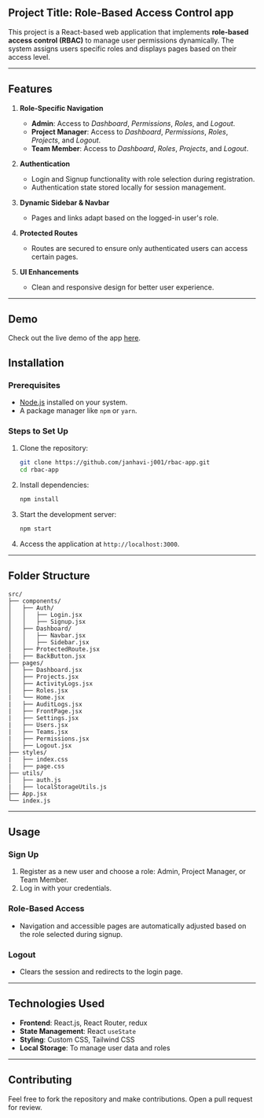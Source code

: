 ## **Project Title:** Role-Based Access Control app  

This project is a React-based web application that implements **role-based access control (RBAC)** to manage user permissions dynamically. The system assigns users specific roles and displays pages based on their access level.

---

## **Features**
1. **Role-Specific Navigation**  
   - **Admin**: Access to *Dashboard*, *Permissions*, *Roles*, and *Logout*.
   - **Project Manager**: Access to *Dashboard*, *Permissions*, *Roles*, *Projects*, and *Logout*.
   - **Team Member**: Access to *Dashboard*, *Roles*, *Projects*, and *Logout*.

2. **Authentication**  
   - Login and Signup functionality with role selection during registration.
   - Authentication state stored locally for session management.

3. **Dynamic Sidebar & Navbar**  
   - Pages and links adapt based on the logged-in user's role.

4. **Protected Routes**  
   - Routes are secured to ensure only authenticated users can access certain pages.

5. **UI Enhancements**  
   - Clean and responsive design for better user experience.
---
## Demo

Check out the live demo of the app [here](https://rbac-tool.netlify.app/).

## **Installation**

### **Prerequisites**
- [Node.js](https://nodejs.org/) installed on your system.
- A package manager like `npm` or `yarn`.

### **Steps to Set Up**
1. Clone the repository:
   ```bash
   git clone https://github.com/janhavi-j001/rbac-app.git
   cd rbac-app
   ```
2. Install dependencies:
   ```bash
   npm install
   ```
3. Start the development server:
   ```bash
   npm start
   ```
4. Access the application at `http://localhost:3000`.

---

## **Folder Structure**
```
src/
├── components/
│   ├── Auth/
│   │   ├── Login.jsx
│   │   ├── Signup.jsx
│   ├── Dashboard/
│   │   ├── Navbar.jsx
│   │   ├── Sidebar.jsx
│   ├── ProtectedRoute.jsx
|   ├── BackButton.jsx
├── pages/
│   ├── Dashboard.jsx
│   ├── Projects.jsx
│   ├── ActivityLogs.jsx
│   ├── Roles.jsx
|   └── Home.jsx    
|   ├── AuditLogs.jsx
|   ├── FrontPage.jsx
|   ├── Settings.jsx
|   ├── Users.jsx
|   ├── Teams.jsx
|   ├── Permissions.jsx
│   ├── Logout.jsx
├── styles/
|   ├── index.css
|   ├── page.css
├── utils/
│   ├── auth.js
|   ├── localStorageUtils.js
├── App.jsx
└── index.js
```

---

## **Usage**
### **Sign Up**
1. Register as a new user and choose a role: Admin, Project Manager, or Team Member.
2. Log in with your credentials.

### **Role-Based Access**
- Navigation and accessible pages are automatically adjusted based on the role selected during signup.

### **Logout**
- Clears the session and redirects to the login page.

---

## **Technologies Used**
- **Frontend**: React.js, React Router, redux
- **State Management**: React `useState`
- **Styling**: Custom CSS, Tailwind CSS
- **Local Storage**: To manage user data and roles

---

## **Contributing**
Feel free to fork the repository and make contributions. Open a pull request for review.


